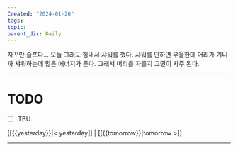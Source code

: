```yaml
---
Created: "2024-01-20"
tags: 
topic: 
parent_dir: Daily
---
```

자꾸만 슬프다... 오늘 그래도 힘내서 샤워를 했다. 샤워를 안하면 우울한데 머리가 기니까 샤워하는데 많은 에너지가 든다. 그래서 머리를 자를지 고민이 자주 된다. 


----
# TODO
- [ ] TBU 
  
[[{{yesterday}}|< yesterday]] | [[{{tomorrow}}|tomorrow >]]  
  
---  

